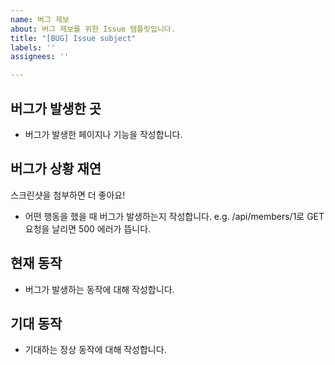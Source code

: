 ```yaml
---
name: 버그 제보
about: 버그 제보를 위한 Issue 템플릿입니다.
title: "[BUG] Issue subject"
labels: ''
assignees: ''

---
```


## 버그가 발생한 곳
- 버그가 발생한 페이지나 기능을 작성합니다.

## 버그가 상황 재연
스크린샷을 첨부하면 더 좋아요!
- 어떤 행동을 했을 때 버그가 발생하는지 작성합니다.
e.g. /api/members/1로 GET 요청을 날리면 500 에러가 뜹니다.

## 현재 동작
- 버그가 발생하는 동작에 대해 작성합니다.

## 기대 동작
- 기대하는 정상 동작에 대해 작성합니다.